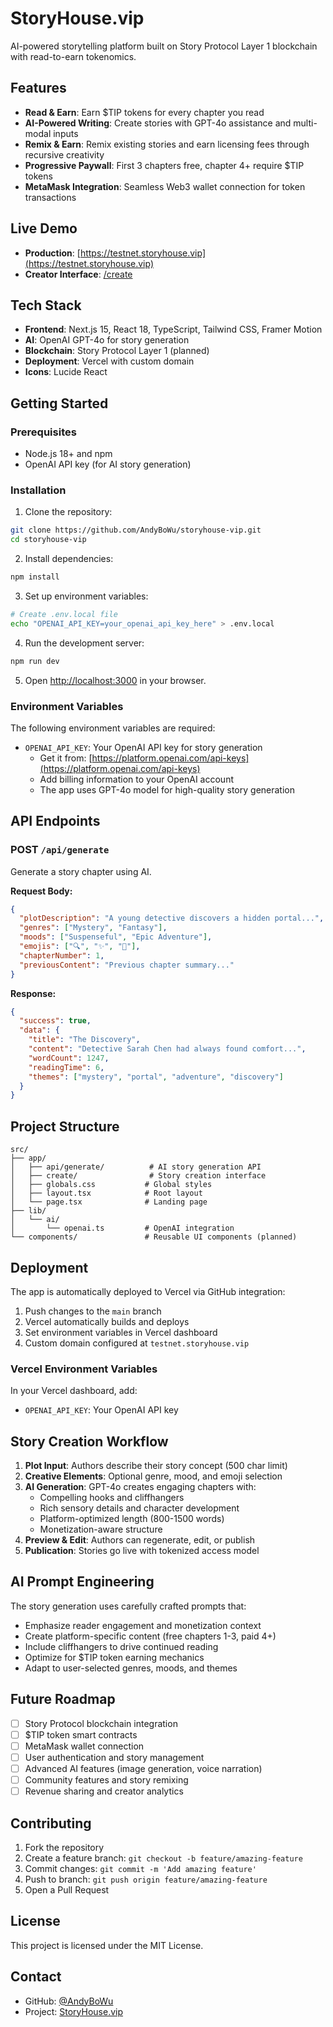 # StoryHouse.vip

AI-powered storytelling platform built on Story Protocol Layer 1 blockchain with read-to-earn tokenomics.

## Features

- **Read & Earn**: Earn $TIP tokens for every chapter you read
- **AI-Powered Writing**: Create stories with GPT-4o assistance and multi-modal inputs
- **Remix & Earn**: Remix existing stories and earn licensing fees through recursive creativity
- **Progressive Paywall**: First 3 chapters free, chapter 4+ require $TIP tokens
- **MetaMask Integration**: Seamless Web3 wallet connection for token transactions

## Live Demo

- **Production**: [https://testnet.storyhouse.vip](https://testnet.storyhouse.vip)
- **Creator Interface**: [/create](https://testnet.storyhouse.vip/create)

## Tech Stack

- **Frontend**: Next.js 15, React 18, TypeScript, Tailwind CSS, Framer Motion
- **AI**: OpenAI GPT-4o for story generation
- **Blockchain**: Story Protocol Layer 1 (planned)
- **Deployment**: Vercel with custom domain
- **Icons**: Lucide React

## Getting Started

### Prerequisites

- Node.js 18+ and npm
- OpenAI API key (for AI story generation)

### Installation

1. Clone the repository:

```bash
git clone https://github.com/AndyBoWu/storyhouse-vip.git
cd storyhouse-vip
```

2. Install dependencies:

```bash
npm install
```

3. Set up environment variables:

```bash
# Create .env.local file
echo "OPENAI_API_KEY=your_openai_api_key_here" > .env.local
```

4. Run the development server:

```bash
npm run dev
```

5. Open [http://localhost:3000](http://localhost:3000) in your browser.

### Environment Variables

The following environment variables are required:

- `OPENAI_API_KEY`: Your OpenAI API key for story generation
  - Get it from: [https://platform.openai.com/api-keys](https://platform.openai.com/api-keys)
  - Add billing information to your OpenAI account
  - The app uses GPT-4o model for high-quality story generation

## API Endpoints

### POST `/api/generate`

Generate a story chapter using AI.

**Request Body:**

```json
{
  "plotDescription": "A young detective discovers a hidden portal...",
  "genres": ["Mystery", "Fantasy"],
  "moods": ["Suspenseful", "Epic Adventure"],
  "emojis": ["🔍", "✨", "🚪"],
  "chapterNumber": 1,
  "previousContent": "Previous chapter summary..."
}
```

**Response:**

```json
{
  "success": true,
  "data": {
    "title": "The Discovery",
    "content": "Detective Sarah Chen had always found comfort...",
    "wordCount": 1247,
    "readingTime": 6,
    "themes": ["mystery", "portal", "adventure", "discovery"]
  }
}
```

## Project Structure

```
src/
├── app/
│   ├── api/generate/          # AI story generation API
│   ├── create/                # Story creation interface
│   ├── globals.css           # Global styles
│   ├── layout.tsx            # Root layout
│   └── page.tsx              # Landing page
├── lib/
│   └── ai/
│       └── openai.ts         # OpenAI integration
└── components/               # Reusable UI components (planned)
```

## Deployment

The app is automatically deployed to Vercel via GitHub integration:

1. Push changes to the `main` branch
2. Vercel automatically builds and deploys
3. Set environment variables in Vercel dashboard
4. Custom domain configured at `testnet.storyhouse.vip`

### Vercel Environment Variables

In your Vercel dashboard, add:

- `OPENAI_API_KEY`: Your OpenAI API key

## Story Creation Workflow

1. **Plot Input**: Authors describe their story concept (500 char limit)
2. **Creative Elements**: Optional genre, mood, and emoji selection
3. **AI Generation**: GPT-4o creates engaging chapters with:
   - Compelling hooks and cliffhangers
   - Rich sensory details and character development
   - Platform-optimized length (800-1500 words)
   - Monetization-aware structure
4. **Preview & Edit**: Authors can regenerate, edit, or publish
5. **Publication**: Stories go live with tokenized access model

## AI Prompt Engineering

The story generation uses carefully crafted prompts that:

- Emphasize reader engagement and monetization context
- Create platform-specific content (free chapters 1-3, paid 4+)
- Include cliffhangers to drive continued reading
- Optimize for $TIP token earning mechanics
- Adapt to user-selected genres, moods, and themes

## Future Roadmap

- [ ] Story Protocol blockchain integration
- [ ] $TIP token smart contracts
- [ ] MetaMask wallet connection
- [ ] User authentication and story management
- [ ] Advanced AI features (image generation, voice narration)
- [ ] Community features and story remixing
- [ ] Revenue sharing and creator analytics

## Contributing

1. Fork the repository
2. Create a feature branch: `git checkout -b feature/amazing-feature`
3. Commit changes: `git commit -m 'Add amazing feature'`
4. Push to branch: `git push origin feature/amazing-feature`
5. Open a Pull Request

## License

This project is licensed under the MIT License.

## Contact

- GitHub: [@AndyBoWu](https://github.com/AndyBoWu)
- Project: [StoryHouse.vip](https://testnet.storyhouse.vip)
